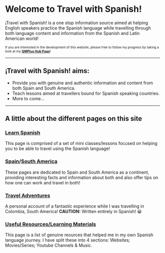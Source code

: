 <head>
  <meta charset="UTF-8">
  </head>

<h1>Welcome to Travel with Spanish!</h1>

<p>
  ¡Travel with Spanish! is a one stop information source aimed at helping English speakers practice the Spanish language while travelling through both language content and information from the Spanish and Latin American world!
  </p>

<p style="font-size:75%;">
  If you are interested in the development of this website, please free to follow my progress by taking a look at my <a href="https://hub.qmplus.qmul.ac.uk/view/view.php?t=4PMb3Y5QLKh7enARmxdF"><strong>QMPlus Hub Page</strong></a>!
  </p>

<hr>
  
<h2>¡Travel with Spanish! aims:</h2>

<p>
  <ul>
    <li>Provide you with genuine and authentic information and content from both Spain and South America.</li>
    <li>Teach lessons aimed at travellers bound for Spanish speaking countries.</li>
    <li>More to come...</li>
  </ul>
</p>
 
<hr>

<h2>A little about the different pages on this site</h2>

<h3><a class="h3-link" href="{{ site.github.learnspanish }}">Learn Spanish</a></h3>
<p>This page is comprised of a set of mini classes/lessons focused on helping you to be able to travel using the Spanish language!
  </p>

<h3><a class="h3-link" href="{{ site.github.spain }}">Spain</a>/<a href="{{ site.github.southamerica }}">South America</a></h3>
<p>These pages are dedicated to Spain and South America as a continent, providing interesting facts and information about both and also offer tips on how one can work and travel in both!
  </p>

<h3><a class="h3-link" href="{{ site.github.traveladventures }}">Travel Adventures</a></h3>
<p>A personal account of a fantastic experience while I was travelling in Colombia, South America! <strong>CAUTION:</strong> Written entirely in Spanish! 😀
  </p>

<h3><a class="h3-link" href="{{ site.github.resources }}">Useful Resources/Learning Materials</a></h3>
<p>This page is a list of genuine reources that helped me in my own Spanish language journey. I have split these into 4 sections: Websites; Movies/Series; Youtube Channels & Music.
  </p>
